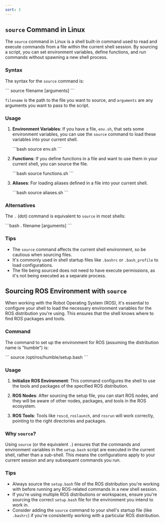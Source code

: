 ```yaml
---
sort: 3
---
```


## `source` Command in Linux

The `source` command in Linux is a shell built-in command used to read and execute commands from a file within the current shell session. By sourcing a script, you can set environment variables, define functions, and run commands without spawning a new shell process.

### Syntax

The syntax for the `source` command is:

\```
source filename [arguments]
\```

`filename` is the path to the file you want to source, and `arguments` are any arguments you want to pass to the script.

### Usage

1. **Environment Variables**: If you have a file, `env.sh`, that sets some environment variables, you can use the `source` command to load these variables into your current shell.

   \```bash
   source env.sh
   \```

2. **Functions**: If you define functions in a file and want to use them in your current shell, you can source the file.

   \```bash
   source functions.sh
   \```

3. **Aliases**: For loading aliases defined in a file into your current shell.

   \```bash
   source aliases.sh
   \```

### Alternatives

The `.` (dot) command is equivalent to `source` in most shells:

\```bash
. filename [arguments]
\```

### Tips

- The `source` command affects the current shell environment, so be cautious when sourcing files.
- It's commonly used in shell startup files like `.bashrc` or `.bash_profile` to load configurations.
- The file being sourced does not need to have execute permissions, as it's not being executed as a separate process.

## Sourcing ROS Environment with `source`

When working with the Robot Operating System (ROS), it's essential to configure your shell to load the necessary environment variables for the ROS distribution you're using. This ensures that the shell knows where to find ROS packages and tools.

### Command

The command to set up the environment for ROS (assuming the distribution name is "humble") is:

\```
source /opt/ros/humble/setup.bash
\```

### Usage

1. **Initialize ROS Environment**: This command configures the shell to use the tools and packages of the specified ROS distribution.

2. **ROS Nodes**: After sourcing the setup file, you can start ROS nodes, and they will be aware of other nodes, packages, and tools in the ROS ecosystem.

3. **ROS Tools**: Tools like `roscd`, `roslaunch`, and `rosrun` will work correctly, pointing to the right directories and packages.

### Why `source`?

Using `source` (or the equivalent `.`) ensures that the commands and environment variables in the `setup.bash` script are executed in the current shell, rather than a sub-shell. This means the configurations apply to your current session and any subsequent commands you run.

### Tips

- Always source the `setup.bash` file of the ROS distribution you're working with before running any ROS-related commands in a new shell session.
- If you're using multiple ROS distributions or workspaces, ensure you're sourcing the correct `setup.bash` file for the environment you intend to work in.
- Consider adding the `source` command to your shell's startup file (like `.bashrc`) if you're consistently working with a particular ROS distribution.



